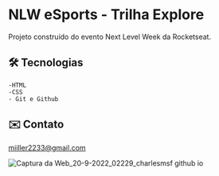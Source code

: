 # NLW eSports - Trilha Explore

Projeto construído do evento Next Level Week da Rocketseat.

## 🛠️ Tecnologias

    -HTML
    -CSS
    - Git e Github

## ✉️ Contato

miiller2233@gmail.com


![Captura da Web_20-9-2022_02229_charlesmsf github io](https://user-images.githubusercontent.com/102332976/191160356-72d116e8-215a-45b9-846e-6b86bc2210d5.jpeg)
